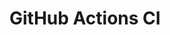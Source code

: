 # GitHub Actions CI


























































































































































































































































































































































































































































































































































































































































































































































































































































































































































































































































































































































































































































































































































































































































































































































































































































































































































































































































































































































































































































































































































































































































